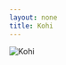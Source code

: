 ```yaml
---
layout: none
title: Kohi
---
```

![Kohi](https://user-images.githubusercontent.com/58383496/69911011-e2a46400-13c9-11ea-993c-364903c80b77.jpg)
